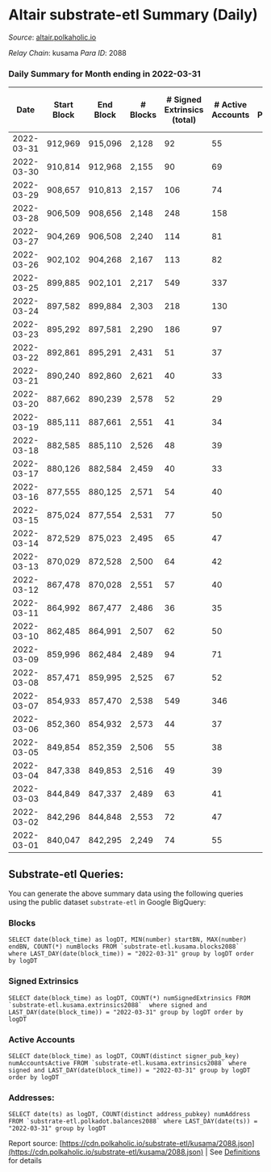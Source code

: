 # Altair substrate-etl Summary (Daily)

_Source_: [altair.polkaholic.io](https://altair.polkaholic.io)

*Relay Chain*: kusama
*Para ID*: 2088



### Daily Summary for Month ending in 2022-03-31


| Date | Start Block | End Block | # Blocks | # Signed Extrinsics (total) | # Active Accounts | # Passive | # New | # Addresses with Balances | # Events | # Transfers | # XCM Transfers In | # XCM Transfers Out |
| ---- | ----------- | --------- | -------- | --------------------------- | ----------------- | --------- | ----- | ------------------------- | -------- | ----------- | ------------------ | ------------------- |
| 2022-03-31 | 912,969 | 915,096 | 2,128  | 92 | 55 |  |  | 21,631 | 4,895 | 54 ($10,300.49) |   |   |
| 2022-03-30 | 910,814 | 912,968 | 2,155  | 90 | 69 |  |  | 21,609 | 4,870 | 78 ($14,988.00) |   |   |
| 2022-03-29 | 908,657 | 910,813 | 2,157  | 106 | 74 |  |  | 21,574 | 4,912 | 80 ($66,741.81) |   |   |
| 2022-03-28 | 906,509 | 908,656 | 2,148  | 248 | 158 |  |  | 21,555 | 5,547 | 183 ($216,806.48) |   |   |
| 2022-03-27 | 904,269 | 906,508 | 2,240  | 114 | 81 |  |  | 21,517 | 5,131 | 84 ($83,568.60) |   |   |
| 2022-03-26 | 902,102 | 904,268 | 2,167  | 113 | 82 |  |  | 21,489 | 4,901 | 75 ($10,875.99) |   |   |
| 2022-03-25 | 899,885 | 902,101 | 2,217  | 549 | 337 |  |  | 21,463 | 7,055 | 417 ($128,284.35) |   |   |
| 2022-03-24 | 897,582 | 899,884 | 2,303  | 218 | 130 |  |  | 21,349 | 5,689 | 118 ($17,114.93) |   |   |
| 2022-03-23 | 895,292 | 897,581 | 2,290  | 186 | 97 |  |  | 21,327 | 5,449 | 98 ($54,453.66) |   |   |
| 2022-03-22 | 892,861 | 895,291 | 2,431  | 51 | 37 |  |  |  | 5,139 | 28 ($19,368.49) |   |   |
| 2022-03-21 | 890,240 | 892,860 | 2,621  | 40 | 33 |  |  | 21,311 | 5,441 | 18 ($7,566.90) |   |   |
| 2022-03-20 | 887,662 | 890,239 | 2,578  | 52 | 29 |  |  | 21,309 | 5,444 | 27 ($2,122.04) |   |   |
| 2022-03-19 | 885,111 | 887,661 | 2,551  | 41 | 34 |  |  | 21,305 | 5,344 | 25 ($7,959.21) |   |   |
| 2022-03-18 | 882,585 | 885,110 | 2,526  | 48 | 39 |  |  | 21,299 | 5,313 | 22 ($1,824.67) |   |   |
| 2022-03-17 | 880,126 | 882,584 | 2,459  | 40 | 33 |  |  | 21,292 | 5,162 | 20 ($656.71) |   |   |
| 2022-03-16 | 877,555 | 880,125 | 2,571  | 54 | 40 |  |  | 21,286 | 5,477 | 37 ($1,352.82) |   |   |
| 2022-03-15 | 875,024 | 877,554 | 2,531  | 77 | 50 |  |  | 21,279 | 5,428 | 39 ($4,530.64) |   |   |
| 2022-03-14 | 872,529 | 875,023 | 2,495  | 65 | 47 |  |  | 21,277 | 5,374 | 41 ($36,282.65) |   |   |
| 2022-03-13 | 870,029 | 872,528 | 2,500  | 64 | 42 |  |  | 21,271 | 5,331 | 37 ($4,603.40) |   |   |
| 2022-03-12 | 867,478 | 870,028 | 2,551  | 57 | 40 |  |  | 21,266 | 5,380 | 25 ($700.45) |   |   |
| 2022-03-11 | 864,992 | 867,477 | 2,486  | 36 | 35 |  |  | 21,263 | 5,175 | 16 ($1,354.35) |   |   |
| 2022-03-10 | 862,485 | 864,991 | 2,507  | 62 | 50 |  |  | 21,261 | 5,341 | 34 ($4,679.40) |   |   |
| 2022-03-09 | 859,996 | 862,484 | 2,489  | 94 | 71 |  |  | 21,258 | 5,566 | 76 ($16,404.05) |   |   |
| 2022-03-08 | 857,471 | 859,995 | 2,525  | 67 | 52 |  |  | 21,250 | 5,425 | 45 ($14,504.41) |   |   |
| 2022-03-07 | 854,933 | 857,470 | 2,538  | 549 | 346 |  |  | 21,244 | 7,585 | 351 ($31,672.31) |   |   |
| 2022-03-06 | 852,360 | 854,932 | 2,573  | 44 | 37 |  |  | 21,352 | 5,434 | 31 ($2,052.79) |   |   |
| 2022-03-05 | 849,854 | 852,359 | 2,506  | 55 | 38 |  |  | 21,345 | 5,305 | 34 ($2,948.43) |   |   |
| 2022-03-04 | 847,338 | 849,853 | 2,516  | 49 | 39 |  |  | 21,342 | 5,459 | 40 ($255,299.58) |   |   |
| 2022-03-03 | 844,849 | 847,337 | 2,489  | 63 | 41 |  |  | 21,320 | 5,312 | 39 ($26,451.28) |   |   |
| 2022-03-02 | 842,296 | 844,848 | 2,553  | 72 | 47 |  |  | 21,318 | 5,591 | 49 ($3,368.62) |   |   |
| 2022-03-01 | 840,047 | 842,295 | 2,249  | 74 | 55 |  |  | 21,307 | 5,170 | 55 ($2,426.79) |   |   |

## Substrate-etl Queries:
You can generate the above summary data using the following queries using the public dataset `substrate-etl` in Google BigQuery:


### Blocks
```
SELECT date(block_time) as logDT, MIN(number) startBN, MAX(number) endBN, COUNT(*) numBlocks FROM `substrate-etl.kusama.blocks2088`  where LAST_DAY(date(block_time)) = "2022-03-31" group by logDT order by logDT
```


### Signed Extrinsics
```
SELECT date(block_time) as logDT, COUNT(*) numSignedExtrinsics FROM `substrate-etl.kusama.extrinsics2088`  where signed and LAST_DAY(date(block_time)) = "2022-03-31" group by logDT order by logDT
```


### Active Accounts
```
SELECT date(block_time) as logDT, COUNT(distinct signer_pub_key) numAccountsActive FROM `substrate-etl.kusama.extrinsics2088` where signed and LAST_DAY(date(block_time)) = "2022-03-31" group by logDT order by logDT
```


### Addresses:
```
SELECT date(ts) as logDT, COUNT(distinct address_pubkey) numAddress FROM `substrate-etl.polkadot.balances2088` where LAST_DAY(date(ts)) = "2022-03-31" group by logDT
```



Report source: [https://cdn.polkaholic.io/substrate-etl/kusama/2088.json](https://cdn.polkaholic.io/substrate-etl/kusama/2088.json) | See [Definitions](/DEFINITIONS.md) for details
